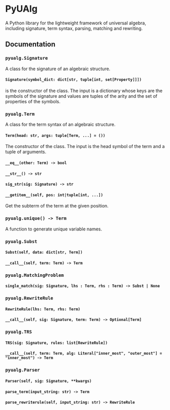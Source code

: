 # PyUAlg

A Python library for the lightweight framework of universal algebra, including signature, term syntax, parsing, matching and rewriting.

## Documentation

### `pyualg.Signature` 
A class for the signature of an algebraic structure. 

#### `Signature(symbol_dict: dict[str, tuple[int, set[Property]]])` 
is the constructor of the class. The input is a dictionary whose keys are the symbols of the signature and values are tuples of the arity and the set of properties of the symbols.

### `pyualg.Term` 
A class for the term syntax of an algebraic structure.

#### `Term(head: str, args: tuple[Term, ...] = ())`
The constructor of the class. The input is the head symbol of the term and a tuple of arguments.

#### `__eq__(other: Term) -> bool`
#### `__str__() -> str`
#### `sig_str(sig: Signature) -> str`
#### `__getitem__(self, pos: int|tuple[int, ...])`
Get the subterm of the term at the given position.

### `pyualg.unique() -> Term`
A function to generate unique variable names.


### `pyualg.Subst`
#### `Subst(self, data: dict[str, Term])`
#### `__call__(self, term: Term) -> Term`

### `pyualg.MatchingProblem`
#### `single_match(sig: Signature, lhs : Term, rhs : Term) -> Subst | None`

### `pyualg.RewriteRule`
#### `RewriteRule(lhs: Term, rhs: Term)`
#### `__call__(self, sig: Signature, term: Term) -> Optional[Term]`

### `pyualg.TRS`
#### `TRS(sig: Signature, rules: list[RewriteRule])`
#### `__call__(self, term: Term, alg: Literal["inner_most", "outer_most"] = "inner_most") -> Term`

### `pyualg.Parser`
#### `Parser(self, sig: Signature, **kwargs)`
#### `parse_term(input_string: str) -> Term`
#### `parse_rewriterule(self, input_string: str) -> RewriteRule`